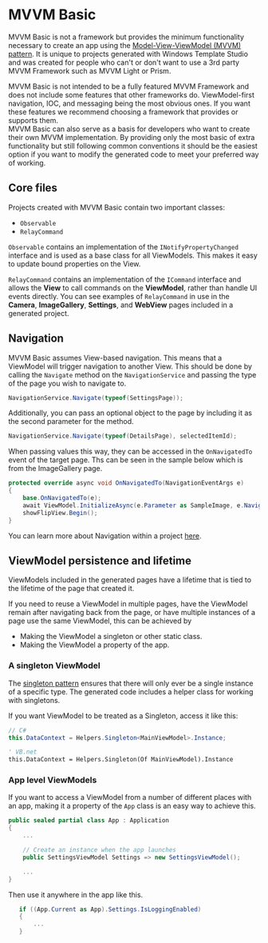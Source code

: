# MVVM Basic

MVVM Basic is not a framework but provides the minimum functionality necessary to create an app using the [Model-View-ViewModel (MVVM) pattern](https://en.wikipedia.org/wiki/Model%E2%80%93view%E2%80%93viewmodel). It is unique to projects generated with Windows Template Studio and was created for people who can't or don't want to use a 3rd party MVVM Framework such as MVVM Light or Prism.

MVVM Basic is not intended to be a fully featured MVVM Framework and does not include some features that other frameworks do. ViewModel-first navigation, IOC, and messaging being the most obvious ones. If you want these features we recommend choosing a framework that provides or supports them.  
MVVM Basic can also serve as a basis for developers who want to create their own MVVM implementation. By providing only the most basic of extra functionality but still following common conventions it should be the easiest option if you want to modify the generated code to meet your preferred way of working.

## Core files

Projects created with MVVM Basic contain two important classes:

- `Observable`
- `RelayCommand`

`Observable` contains an implementation of the `INotifyPropertyChanged` interface and is used as a base class for all ViewModels. This makes it easy to update bound properties on the View.

`RelayCommand` contains an implementation of the `ICommand` interface and allows the **View** to call commands on the **ViewModel**, rather than handle UI events directly. You can see examples of `RelayCommand` in use in the **Camera**, **ImageGallery**, **Settings**, and **WebView** pages included in a generated project.

## Navigation

MVVM Basic assumes View-based navigation. This means that a ViewModel will trigger navigation to another View. This should be done by calling the `Navigate` method on the `NavigationService` and passing the type of the page you wish to navigate to.

```csharp
NavigationService.Navigate(typeof(SettingsPage));
```

Additionally, you can pass an optional object to the page by including it as the second parameter for the method.

```csharp
NavigationService.Navigate(typeof(DetailsPage), selectedItemId);
```

When passing values this way, they can be accessed in the `OnNavigatedTo` event of the target page. Ths can be seen in the sample below which is from the ImageGallery page.

```csharp
protected override async void OnNavigatedTo(NavigationEventArgs e)
{
    base.OnNavigatedTo(e);
    await ViewModel.InitializeAsync(e.Parameter as SampleImage, e.NavigationMode);
    showFlipView.Begin();
}
```

You can learn more about Navigation within a project [here](./navigation.md).

## ViewModel persistence and lifetime

ViewModels included in the generated pages have a lifetime that is tied to the lifetime of the page that created it.

If you need to reuse a ViewModel in multiple pages, have the ViewModel remain after navigating back from the page, or have multiple instances of a page use the same ViewModel, this can be achieved by

- Making the ViewModel a singleton or other static class.
- Making the ViewModel a property of the app.

### A singleton ViewModel

The [singleton pattern](https://en.wikipedia.org/wiki/Singleton_pattern) ensures that there will only ever be a single instance of a specific type. The generated code includes a helper class for working with singletons.

If you want ViewModel to be treated as a Singleton, access it like this:

```csharp
// C#
this.DataContext = Helpers.Singleton<MainViewModel>.Instance;
```
```vb
' VB.net
this.DataContext = Helpers.Singleton(Of MainViewModel).Instance
```

### App level ViewModels

If you want to access a ViewModel from a number of different places with an app, making it a property of the `App` class is an easy way to achieve this.

```csharp
public sealed partial class App : Application
{
    ...

    // Create an instance when the app launches
    public SettingsViewModel Settings => new SettingsViewModel();

    ...
}
```

Then use it anywhere in the app like this.

```csharp
   if ((App.Current as App).Settings.IsLoggingEnabled)
   {
       ...
   }
```
